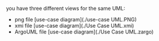 you have three different views for the same UML:

 - png file [use-case diagram](./use-case UML.PNG)
 - xmi file [use-case diagram](./Use Case UML.xmi)
 - ArgoUML file [use-case diagram](./Use Case UML.zargo)

